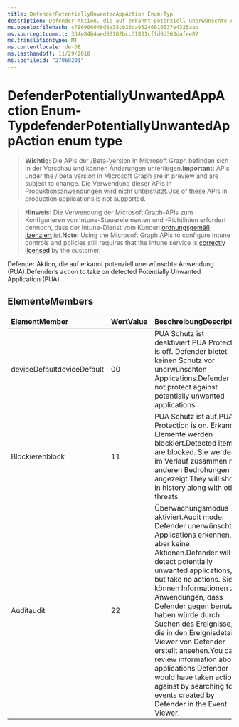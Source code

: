 ```yaml
---
title: DefenderPotentiallyUnwantedAppAction Enum-Typ
description: Defender Aktion, die auf erkannt potenziell unerwünschte Anwendung (PUA).
ms.openlocfilehash: c786906046d6a35c026da95246016537e4325aab
ms.sourcegitcommit: 334e84b4aed63162bcc31831cffd6d363dafee02
ms.translationtype: MT
ms.contentlocale: de-DE
ms.lasthandoff: 11/29/2018
ms.locfileid: "27060201"
---
```

# <a name="defenderpotentiallyunwantedappaction-enum-type"></a><span data-ttu-id="b7a38-103">DefenderPotentiallyUnwantedAppAction Enum-Typ</span><span class="sxs-lookup"><span data-stu-id="b7a38-103">defenderPotentiallyUnwantedAppAction enum type</span></span>

> <span data-ttu-id="b7a38-104">**Wichtig:** Die APIs der /Beta-Version in Microsoft Graph befinden sich in der Vorschau und können Änderungen unterliegen.</span><span class="sxs-lookup"><span data-stu-id="b7a38-104">**Important:** APIs under the / beta version in Microsoft Graph are in preview and are subject to change.</span></span> <span data-ttu-id="b7a38-105">Die Verwendung dieser APIs in Produktionsanwendungen wird nicht unterstützt.</span><span class="sxs-lookup"><span data-stu-id="b7a38-105">Use of these APIs in production applications is not supported.</span></span>

> <span data-ttu-id="b7a38-106">**Hinweis:** Die Verwendung der Microsoft Graph-APIs zum Konfigurieren von Intune-Steuerelementen und -Richtlinien erfordert dennoch, dass der Intune-Dienst vom Kunden [ordnungsgemäß lizenziert](https://go.microsoft.com/fwlink/?linkid=839381) ist.</span><span class="sxs-lookup"><span data-stu-id="b7a38-106">**Note:** Using the Microsoft Graph APIs to configure Intune controls and policies still requires that the Intune service is [correctly licensed](https://go.microsoft.com/fwlink/?linkid=839381) by the customer.</span></span>

<span data-ttu-id="b7a38-107">Defender Aktion, die auf erkannt potenziell unerwünschte Anwendung (PUA).</span><span class="sxs-lookup"><span data-stu-id="b7a38-107">Defender’s action to take on detected Potentially Unwanted Application (PUA).</span></span>
## <a name="members"></a><span data-ttu-id="b7a38-108">Elemente</span><span class="sxs-lookup"><span data-stu-id="b7a38-108">Members</span></span>
|<span data-ttu-id="b7a38-109">Element</span><span class="sxs-lookup"><span data-stu-id="b7a38-109">Member</span></span>|<span data-ttu-id="b7a38-110">Wert</span><span class="sxs-lookup"><span data-stu-id="b7a38-110">Value</span></span>|<span data-ttu-id="b7a38-111">Beschreibung</span><span class="sxs-lookup"><span data-stu-id="b7a38-111">Description</span></span>|
|:---|:---|:---|
|<span data-ttu-id="b7a38-112">deviceDefault</span><span class="sxs-lookup"><span data-stu-id="b7a38-112">deviceDefault</span></span>|<span data-ttu-id="b7a38-113">0</span><span class="sxs-lookup"><span data-stu-id="b7a38-113">0</span></span>|<span data-ttu-id="b7a38-114">PUA Schutz ist deaktiviert.</span><span class="sxs-lookup"><span data-stu-id="b7a38-114">PUA Protection is off.</span></span> <span data-ttu-id="b7a38-115">Defender bietet keinen Schutz vor unerwünschten Applications.</span><span class="sxs-lookup"><span data-stu-id="b7a38-115">Defender will not protect against potentially unwanted applications.</span></span>|
|<span data-ttu-id="b7a38-116">Blockieren</span><span class="sxs-lookup"><span data-stu-id="b7a38-116">block</span></span>|<span data-ttu-id="b7a38-117">1</span><span class="sxs-lookup"><span data-stu-id="b7a38-117">1</span></span>|<span data-ttu-id="b7a38-118">PUA Schutz ist auf.</span><span class="sxs-lookup"><span data-stu-id="b7a38-118">PUA Protection is on.</span></span> <span data-ttu-id="b7a38-119">Erkannte Elemente werden blockiert.</span><span class="sxs-lookup"><span data-stu-id="b7a38-119">Detected items are blocked.</span></span> <span data-ttu-id="b7a38-120">Sie werden im Verlauf zusammen mit anderen Bedrohungen angezeigt.</span><span class="sxs-lookup"><span data-stu-id="b7a38-120">They will show in history along with other threats.</span></span>|
|<span data-ttu-id="b7a38-121">Audit</span><span class="sxs-lookup"><span data-stu-id="b7a38-121">audit</span></span>|<span data-ttu-id="b7a38-122">2</span><span class="sxs-lookup"><span data-stu-id="b7a38-122">2</span></span>|<span data-ttu-id="b7a38-123">Überwachungsmodus aktiviert.</span><span class="sxs-lookup"><span data-stu-id="b7a38-123">Audit mode.</span></span> <span data-ttu-id="b7a38-124">Defender unerwünschte Applications erkennen, aber keine Aktionen.</span><span class="sxs-lookup"><span data-stu-id="b7a38-124">Defender will detect potentially unwanted applications, but take no actions.</span></span> <span data-ttu-id="b7a38-125">Sie können Informationen zu Anwendungen, dass Defender gegen benutzt haben würde durch Suchen des Ereignisse, die in den Ereignisdetails Viewer von Defender erstellt ansehen.</span><span class="sxs-lookup"><span data-stu-id="b7a38-125">You can review information about applications Defender would have taken action against by searching for events created by Defender in the Event Viewer.</span></span>|





